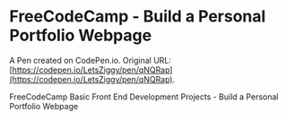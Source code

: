 # FreeCodeCamp - Build a Personal Portfolio Webpage

A Pen created on CodePen.io. Original URL: [https://codepen.io/LetsZiggy/pen/qNQRap](https://codepen.io/LetsZiggy/pen/qNQRap).

FreeCodeCamp Basic Front End Development Projects - Build a Personal Portfolio Webpage